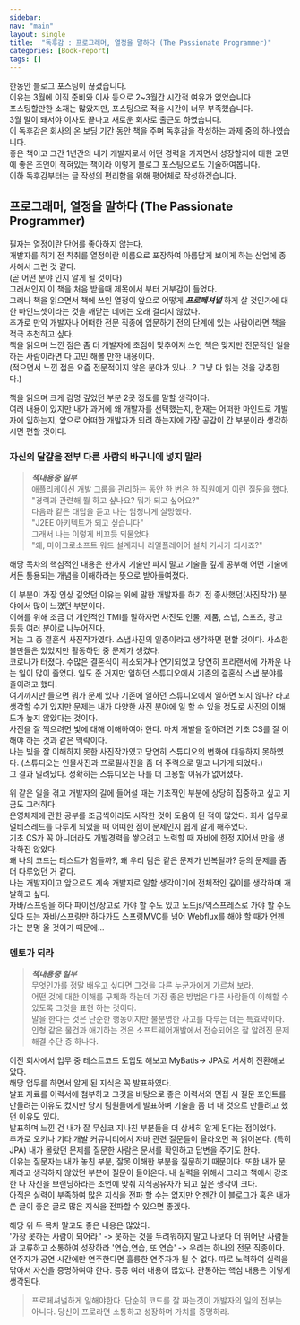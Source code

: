 ```yaml
---
sidebar:
nav: "main"
layout: single
title:  "독후감 : 프로그래머, 열정을 말하다 (The Passionate Programmer)"
categories: [Book-report]
tags: []
---
```


한동안 블로그 포스팅이 끊겼습니다.\
이유는 3월에 이직 준비와 이사 등으로 2~3월간 시간적 여유가 없었습니다\
포스팅할만한 소재는 많았지만, 포스팅으로 적을 시간이 너무 부족했습니다.\
3월 말이 돼서야 이사도 끝나고 새로운 회사로 출근도 하였습니다.\
이 독후감은 회사의 온 보딩 기간 동안 책을 주며 독후감을 작성하는 과제 중의 하나였습니다.\
좋은 책이고 그간 1년간의 내가 개발자로서 어떤 경력을 가지면서 성장할지에 대한 고민에 좋은 조언이 적혀있는 책이라 이렇게 블로그 포스팅으로도 기술하여봅니다.\
이하 독후감부터는 글 작성의 편리함을 위해 평어체로 작성하겠습니다.


프로그래머, 열정을 말하다 (The Passionate Programmer)
---

필자는 열정이란 단어를 좋아하지 않는다.\
개발자를 하기 전 착취를 열정이란 이름으로 포장하여 아름답게 보이게 하는 산업에 종사해서 그런 것 같다.\
(곧 어떤 분야 인지 알게 될 것이다)\
그래서인지 이 책을 처음 받을때 제목에서 부터 거부감이 들었다.\
그러나 책을 읽으면서 책에 쓰인 열정이 앞으로 어떻게 __*프로페셔널*__ 하게 살 것인가에 대한 마인드셋이라는 것을 깨닫는 데에는 오래 걸리지 않았다.\
추가로 만약 개발자나 어떠한 전문 직종에 입문하기 전의 단계에 있는 사람이라면 책을 적극 추천하고 싶다.\
책을 읽으며 느낀 점은 좀 더 개발자에 초점이 맞추어져 쓰인 책은 맞지만 전문적인 일을 하는 사람이라면  다 고민 해볼 만한 내용이다.\
(적으면서 느낀 점은 요즘 전문적이지 않은 분야가 있나...? 그냥 다 읽는 것을 강추한다.)

책을 읽으며 크게 감명 깊었던 부분 2곳 정도를 말할 생각이다.\
여러 내용이 있지만 내가 과거에 왜 개발자를 선택했는지, 현재는 어떠한 마인드로 개발자에 임하는지, 앞으로 어떠한 개발자가 되려 하는지에 가장 공감이 간 부분이라 생각하시면 편할 것이다.

### 자신의 달걀을 전부 다른 사람의 바구니에 넣지 말라
> __*책내용중 일부*__ \
> 애플리케이션 개발 그룹을 관리하는 동안 한 번은 한 직원에게 이런 질문을 했다.\
> "경력과 관련해 뭘 하고 싶나요? 뭐가 되고 싶어요?"\
> 다음과 같은 대답을 듣고 나는 엄청나게 실망했다.\
> "J2EE 아키텍트가 되고 싶습니다"\
> 그래서 나는 이렇게 비꼬듯 되물었다.\
> "왜, 마이크로소프트 워드 설계자나 리얼플레이어 설치 기사가 되시죠?"

해당 목차의 핵심적인 내용은 한가지 기술만 파지 말고 기술을 깊게 공부해 어떤 기술에서든 통용되는 개념을 이해하라는 뜻으로 받아들여졌다.

이 부분이 가장 인상 깊었던 이유는 위에 말한 개발자를 하기 전 종사했던(사진작가) 분야에서 많이 느꼈던 부분이다.\
이해를 위해 조금 더 개인적인 TMI를 말하자면 사진도 인물, 제품, 스냅, 스포츠, 광고 등등 여러 분야로 나누어진다.\
저는 그 중 결혼식 사진작가였다. 스냅사진의 일종이라고 생각하면 편할 것이다. 사소한 불만들은 있었지만 활동하던 중 문제가 생겼다.\
코로나가 터졌다. 수많은 결혼식이 취소되거나 연기되었고 당연히 프리랜서에 가까운 나는 일이 많이 줄었다.
일도 준 거지만 일하던 스튜디오에서 기존의 결혼식 스냅 분야를 줄이려고 했다.\
여기까지만 들으면 뭐가 문제 있나 기존에 일하던 스튜디오에서 일하면 되지 않나? 라고 생각할 수가 있지만 문제는 내가 다양한 사진 분야에 일 할 수 있을 정도로 사진의 이해도가 높지 않았다는 것이다.\
사진을 잘 찍으려면 빛에 대해 이해하여야 한다. 마치 개발을 잘하려면 기초 CS를 잘 이해야 하는 것과 같은 맥락이다.\
나는 빛을 잘 이해하지 못한 사진작가였고 당연히 스튜디오의 변화에 대응하지 못하였다. (스튜디오는 인물사진과 프로필사진을 좀 더 주력으로 밀고 나가게 되었다.)\
그 결과 밀려났다. 정확히는 스튜디오는 나를 더 고용할 이유가 없어졌다.


위 같은 일을 겪고 개발자의 길에 들어설 때는 기초적인 부분에 상당히 집중하고 싶고 지금도 그러하다.\
운영체제에 관한 공부를 조금씩이라도 시작한 것이 도움이 된 적이 많았다. 회사 업무로 멀티스레드를 다루게 되었을 때 어떠한 점이 문제인지 쉽게 알게 해주었다.\
기초 CS가 꼭 아니더라도 개발경력을 쌓으려고 노력할 때 자바에 한정 지어서 만을 생각하진 않았다.\
왜 나의 코드는 테스트가 힘들까?, 왜 우리 팀은 같은 문제가 반복될까? 등의 문제를 좀 더 다루었던 거 같다.\
나는 개발자이고 앞으로도 계속 개발자로 일할 생각이기에 전체적인 깊이를 생각하며 개발하고 싶다.\
자바/스프링을 하다 파이선/장고로 가야 할 수도 있고 노드js/익스프레스로 가야 할 수도 있다 또는 자바/스프링만 하다가도 스프링MVC를 넘어 Webflux를 해야 할 때가 언젠가는 분명 올 것이기 때문에...

### 멘토가 되라
> __*책내용중 일부*__ \
> 무엇인가를 정말 배우고 싶다면 그것을 다른 누군가에게 가르쳐 보라.\
> 어떤 것에 대한 이해를 구체화 하는데 가장 좋은 방법은 다른 사람들이 이해할 수 있도록 그것을 표현 하는 것이다.\
> 말을 한다는 것은 단순한 행동이지만 불분명한 사고를 다루는 데는 특효약이다.\
> 인형 같은 물건과 애기하는 것은 소프트웨어개발에서 전승되어온 잘 알려진 문제 해결 수단 중 하나다.

이전 회사에서 업무 중 테스트코드 도입도 해보고 MyBatis-> JPA로 서서히 전환해보았다.\
해당 업무를 하면서 알게 된 지식은 꼭 발표하였다.\
발표 자료를 이력서에 첨부하고 그것을 바탕으로 좋은 이력서와 면접 시 질문 포인트를 만들려는 이유도 컸지만 당시 팀원들에게 발표하며 기술을 좀 더 내 것으로 만들려고 했던 이유도 있다.\
발표하며 느낀 건 내가 잘 무심코 지나친 부분들을 더 상세히 알게 된다는 점이었다.\
추가로 오키나 기타 개발 커뮤니티에서 자바 관련 질문들이 올라오면 꼭 읽어본다. (특히 JPA) 내가 몰랐던 문제를 질문한 사람은 문서를 확인하고 답변을 주기도 한다.\
이유는 질문자는 내가 놓친 부분, 잘못 이해한 부분을 질문하기 때문이다. 또한 내가 문제라고 생각하지 않았던 부분에 질문이 들어온다.
내 실력을 위해서 그리고 책에서 강조한 나 자신을 브랜딩하라는 조언에 맞춰 지식공유자가 되고 싶은 생각이 크다.\
아직은 실력이 부족하여 많은 지식을 전파 할 수는 없지만 언젠간 이 블로그가 혹은 내가 쓴 글이 좋은 글로 많은 지식을 전파할 수 있으면 좋겠다.

해당 위 두 목차 말고도 좋은 내용은 많았다.\
'가장 못하는 사람이 되어라.' -> 못하는 것을 두려워하지 말고 나보다 더 뛰어난 사람들과 교류하고 소통하여 성장하라
'연습,연습, 또 연습' -> 우리는 하나의 전문 직종이다. 연주자가 공연 시간에만 연주한다면 훌륭한 연주자가 될 수 없다. 따로 노력하여 실력을 닦아서 자신을 증명하여야 한다.
등등 여러 내용이 많았다.
관통하는 핵심 내용은 이렇게 생각된다.
> 프로페셔널하게 일해야한다. 단순히 코드를 잘 짜는것이 개발자의 일의 전부는 아니다. 당신이 프로라면 소통하고 성장하며 가치를 증명하라.
